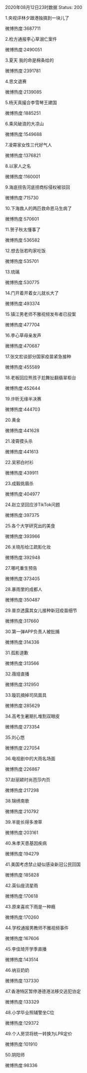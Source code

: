 2020年08月12日23时数据
Status: 200

1.央视评林夕跟港独搞到一块儿了

微博热度:3687711

2.检方通报李心草溺亡案件

微博热度:2490051

3.夏天 我的命是棉条给的

微博热度:2391781

4.思文退赛

微博热度:2139085

5.杨天真撮合李雪琴王建国

微博热度:1885251

6.乘风破浪的大凉山

微博热度:1549688

7.凌霄家女性三代好气人

微博热度:1376821

8.以家人之名

微博热度:1160001

9.海底捞告河底捞商标侵权被驳回

微博热度:715730

10.下海救人的两匹救命恩马生病了

微博热度:570601

11.贺子秋太懂事了

微博热度:536582

12.想去张若昀家吃饭

微博热度:535701

13.琉璃

微博热度:530775

14.门开着开着女儿就长大了

微博热度:493374

15.镇江男老师不雅视频发布者已投案

微博热度:477704

16.李心草母亲发声

微博热度:470687

17.张文宏谈部分国家疫苗紧急接种

微博热度:455589

18.老板回应熊孩子尬舞扯翻翡翠柜台

微博热度:452644

19.许昕无缘半决赛

微博热度:444703

20.黄金

微博热度:441628

21.凌霄摸头杀

微博热度:441613

22.吴邪白衬衫

微博热度:439911

23.成毅挑眉杀

微博热度:404977

24.赵立坚回应涉TikTok问题

微博热度:397375

25.各个大学研究出的美食

微博热度:393966

26.关晓彤给江疏影化妆

微博热度:392948

27.哪吒重生预告

微博热度:373405

28.暴雨里的成都人

微博热度:350487

29.普京透露其女儿接种新冠疫苗细节

微博热度:317660

30.第一弹APP负责人被批捕

微博热度:314336

31.孤影道歉

微博热度:313566

32.薇娅直播

微博热度:312950

33.璇玑摘掉司凤面具

微博热度:285629

34.高考生暑期扎堆割双眼皮

微博热度:273354

35.刘心悠

微博热度:227054

36.电视剧中的大雨名场面

微博热度:226867

37.赵丽颖时尚芭莎内页

微博热度:217298

38.锦绣南歌

微博热度:210792

39.羊能长得多潦草

微博热度:203161

40.朱孝天患基因疾病

微博热度:194279

41.美国考虑禁止疑似感染新冠公民回国

微博热度:185828

42.英仙座流星雨

微博热度:170618

43.原来喜欢下雨是一种瘾

微博热度:170260

44.学校通报男教师不雅视频事件

微博热度:167606

45.李佳琦开学季直播

微博热度:143514

46.纳豆奶奶

微博热度:137330

47.香港特区暂停港德港法移交逃犯协定

微博热度:133329

48.小学毕业照辅警坐C位

微博热度:129372

49.个人房贷将统一转换为LPR定价

微博热度:101910

50.阴阳师

微博热度:98336

